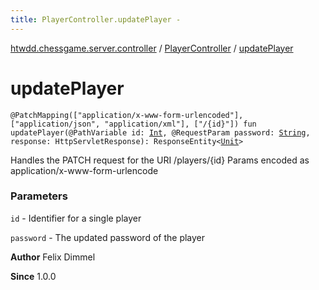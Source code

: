 ```yaml
---
title: PlayerController.updatePlayer - 
---
```


[htwdd.chessgame.server.controller](../index.html) / [PlayerController](index.html) / [updatePlayer](./update-player.html)

# updatePlayer

`@PatchMapping(["application/x-www-form-urlencoded"], ["application/json", "application/xml"], ["/{id}"]) fun updatePlayer(@PathVariable id: `[`Int`](https://kotlinlang.org/api/latest/jvm/stdlib/kotlin/-int/index.html)`, @RequestParam password: `[`String`](https://kotlinlang.org/api/latest/jvm/stdlib/kotlin/-string/index.html)`, response: HttpServletResponse): ResponseEntity<`[`Unit`](https://kotlinlang.org/api/latest/jvm/stdlib/kotlin/-unit/index.html)`>`

Handles the PATCH request for the URI /players/{id}
Params encoded as application/x-www-form-urlencode

### Parameters

`id` - Identifier for a single player

`password` - The updated password of the player

**Author**
Felix Dimmel

**Since**
1.0.0

